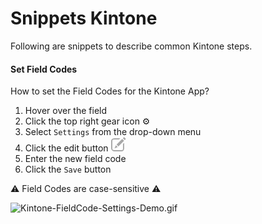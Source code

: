# Snippets Kintone
Following are snippets to describe common Kintone steps.

#### Set Field Codes <!-- omit in toc -->
How to set the Field Codes for the Kintone App?
1. Hover over the field
1. Click the top right gear icon ⚙️
1. Select `Settings` from the drop-down menu
1. Click the edit button ![Kintone's Edit Button](docs/img/common_kintone/Kintone-Button-Edit.png)
1. Enter the new field code
1. Click the `Save` button

⚠️ Field Codes are case-sensitive ⚠️

![Kintone-FieldCode-Settings-Demo.gif](docs/img/common_kintone/Kintone-FieldCode-Settings-Demo.gif)
